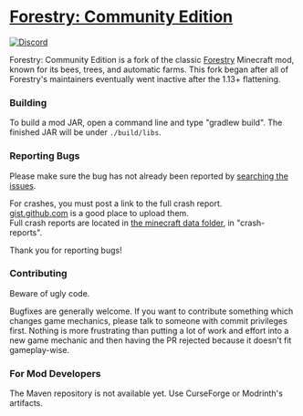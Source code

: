 # [Forestry: Community Edition](https://www.curseforge.com/minecraft/mc-mods/forestry-community-edition)

[![Discord](https://img.shields.io/discord/417745379258400778.svg?colorB=7289DA&logo=data:image/png;base64,iVBORw0KGgoAAAANSUhEUgAAAHYAAABWAgMAAABnZYq0AAAACVBMVEUAAB38%2FPz%2F%2F%2F%2Bm8P%2F9AAAAAXRSTlMAQObYZgAAAAFiS0dEAIgFHUgAAAAJcEhZcwAACxMAAAsTAQCanBgAAAAHdElNRQfhBxwQJhxy2iqrAAABoElEQVRIx7WWzdGEIAyGgcMeKMESrMJ6rILZCiiBg4eYKr%2Fd1ZAfgXFm98sJfAyGNwno3G9sLucgYGpQ4OGVRxQTREMDZjF7ILSWjoiHo1n%2BE03Aw8p7CNY5IhkYd%2F%2F6MtO3f8BNhR1QWnarCH4tr6myl0cWgUVNcfMcXACP1hKrGMt8wcAyxide7Ymcgqale7hN6846uJCkQxw6GG7h2MH4Czz3cLqD1zHu0VOXMfZjHLoYvsdd0Q7ZvsOkafJ1P4QXxrWFd14wMc60h8JKCbyQvImzlFjyGoZTKzohwWR2UzSONHhYXBQOaKKsySsahwGGDnb%2FiYPJw22sCqzirSULYy1qtHhXGbtgrM0oagBV4XiTJok3GoLoDNH8ooTmBm7ZMsbpFzi2bgPGoXWXME6XT%2BRJ4GLddxJ4PpQy7tmfoU2HPN6cKg%2BledKHBKlF8oNSt5w5g5o8eXhu1IOlpl5kGerDxIVT%2BztzKepulD8utXqpChamkzzuo7xYGk%2FkpSYuviLXun5bzdRf0Krejzqyz7Z3p0I1v2d6HmA07dofmS48njAiuMgAAAAASUVORK5CYII%3D)](https://discord.gg/49XNRJk)

Forestry: Community Edition is a fork of the classic [Forestry](https://github.com/ForestryMC/ForestryMC) Minecraft mod,
known for its bees, trees, and automatic farms. This fork began after all of Forestry's maintainers eventually
went inactive after the 1.13+ flattening.

### Building
To build a mod JAR, open a command line and type "gradlew build".
The finished JAR will be under `./build/libs`.

### Reporting Bugs
Please make sure the bug has not already been reported by [searching the issues](https://github.com/ForestryMC/ForestryMC/issues?q=is%3Aissue).

For crashes, you must post a link to the full crash report.  
[gist.github.com](https://gist.github.com) is a good place to upload them.  
Full crash reports are located in [the minecraft data folder](http://hopper.minecraft.net/help/finding-minecraft-data-folder/), in "crash-reports".

Thank you for reporting bugs!

### Contributing
Beware of ugly code.

Bugfixes are generally welcome. If you want to contribute something which changes game mechanics, please talk to someone 
with commit privileges first. Nothing is more frustrating than putting a lot of work and effort into a new game mechanic 
and then having the PR rejected because it doesn't fit gameplay-wise.

### For Mod Developers
The Maven repository is not available yet. Use CurseForge or Modrinth's artifacts.
